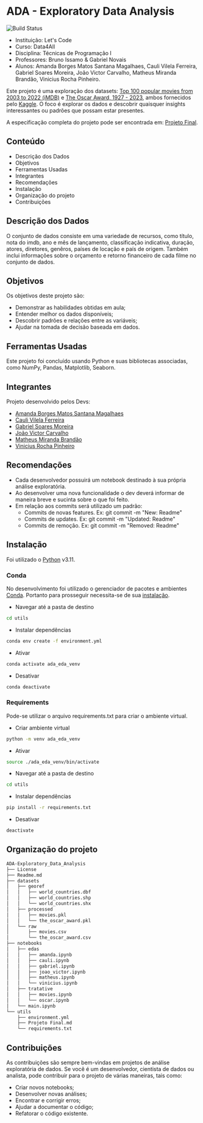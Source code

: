# ADA - Exploratory Data Analysis
![Build Status](https://travis-ci.org/joemccann/dillinger.svg?branch=master)

- Instituição: Let's Code
- Curso: Data4All
- Disciplina: Técnicas de Programação I
- Professores: Bruno Issamo & Gabriel Novais
- Alunos: Amanda Borges Matos Santana Magalhaes, Cauli Vilela Ferreira, Gabriel Soares Moreira, João Victor Carvalho, Matheus Miranda Brandão, Vinicius Rocha Pinheiro.

Este projeto é uma exploração dos datasets: [Top 100 popular movies from 2003 to 2022 (iMDB)](https://www.kaggle.com/datasets/georgescutelnicu/top-100-popular-movies-from-2003-to-2022-imdb) e [The Oscar Award, 1927 - 2023](https://www.kaggle.com/datasets/unanimad/the-oscar-award), ambos fornecidos pelo [Kaggle](https://www.kaggle.com/). O foco é explorar os dados e descobrir quaisquer insights interessantes ou padrões que possam estar presentes.

A especificação completa do projeto pode ser encontrada em: [Projeto Final](https://github.com/MatBrands/ADA-Exploratory_Data_Analysis/blob/master/utils/Projeto%20Final.md).

## Conteúdo

- Descrição dos Dados
- Objetivos
- Ferramentas Usadas
- Integrantes
- Recomendações
- Instalação
- Organização do projeto
- Contribuições

## Descrição dos Dados
O conjunto de dados consiste em uma variedade de recursos, como título, nota do imdb, ano e mês de lançamento, classificação indicativa, duração, atores, diretores, genêros, países de locação e país de origem. Também inclui informações sobre o orçamento e retorno financeiro de cada filme no conjunto de dados.

## Objetivos
 Os objetivos deste projeto são: 

- Demonstrar as habilidades obtidas em aula;
- Entender melhor os dados disponíveis;
- Descobrir padrões e relações entre as variáveis;
- Ajudar na tomada de decisão baseada em dados.

## Ferramentas Usadas 
Este projeto foi concluído usando Python e suas bibliotecas associadas, como NumPy, Pandas, Matplotlib, Seaborn.

## Integrantes
Projeto desenvolvido pelos Devs:

- [Amanda Borges Matos Santana Magalhaes](https://github.com/magalhaesaamanda)
- [Cauli Vilela Ferreira](https://github.com/coquizin)
- [Gabriel Soares Moreira](https://github.com/moreiragabrielsoares)
- [João Victor Carvalho](https://github.com/jvDATA)
- [Matheus Miranda Brandão](https://github.com/MatBrands/)
- [Vinicius Rocha Pinheiro](https://github.com/vini-pinheiro)

## Recomendações
- Cada desenvolvedor possuirá um notebook destinado à sua própria análise exploratória.
- Ao desenvolver uma nova funcionalidade o dev deverá informar de maneira breve e sucinta sobre o que foi feito.
- Em relação aos commits será utilizado um padrão:
    - Commits de novas features. Ex: git commit -m "New: Readme"
    - Commits de updates. Ex: git commit -m "Updated: Readme"
    - Commits de remoção. Ex: git commit -m "Removed: Readme"

## Instalação
Foi utilizado o [Python](https://www.python.org/) v3.11.

### Conda
No desenvolvimento foi utilizado o gerenciador de pacotes e ambientes [Conda](https://conda.io/). Portanto para prosseguir necessita-se de sua [instalação](https://conda.io/projects/conda/en/latest/user-guide/install/index.html).

- Navegar até a pasta de destino
```sh
cd utils
```

- Instalar dependências
```sh
conda env create -f environment.yml
```

- Ativar
```sh
conda activate ada_eda_venv
```

- Desativar
```sh
conda deactivate
```

### Requirements
Pode-se utilizar o arquivo requirements.txt para criar o ambiente virtual.

- Criar ambiente virtual
```sh
python -m venv ada_eda_venv
```

- Ativar
```sh
source ./ada_eda_venv/bin/activate
```

- Navegar até a pasta de destino
```sh
cd utils
```

- Instalar dependências
```sh
pip install -r requirements.txt
```

- Desativar
```sh
deactivate
```

## Organização do projeto
```sh
ADA-Exploratory_Data_Analysis
├── License
├── Readme.md
├── datasets
│   ├── georef
│   │   ├── world_countries.dbf
│   │   ├── world_countries.shp
│   │   └── world_countries.shx
│   ├── processed
│   │   ├── movies.pkl
│   │   └── the_oscar_award.pkl
│   └── raw
│       ├── movies.csv
│       └── the_oscar_award.csv
├── notebooks
│   ├── edas
│   │   ├── amanda.ipynb
│   │   ├── cauli.ipynb
│   │   ├── gabriel.ipynb
│   │   ├── joao_victor.ipynb
│   │   ├── matheus.ipynb
│   │   └── vinicius.ipynb
│   ├── tratative
│   │   ├── movies.ipynb
│   │   └── oscar.ipynb
│   └── main.ipynb
└── utils
    ├── environment.yml
    ├── Projeto Final.md
    └── requirements.txt
```

## Contribuições
As contribuições são sempre bem-vindas em projetos de análise exploratória de dados. Se você é um desenvolvedor, cientista de dados ou analista, pode contribuir para o projeto de várias maneiras, tais como:

- Criar novos notebooks;
- Desenvolver novas análises;
- Encontrar e corrigir erros;
- Ajudar a documentar o código;
- Refatorar o código existente.
